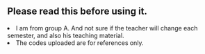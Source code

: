 ## Please read this before using it.

<li>I am from group A. And not sure if the teacher will change each semester, and also his teaching material.
</li>
<li>The codes uploaded are for references only.</li>
